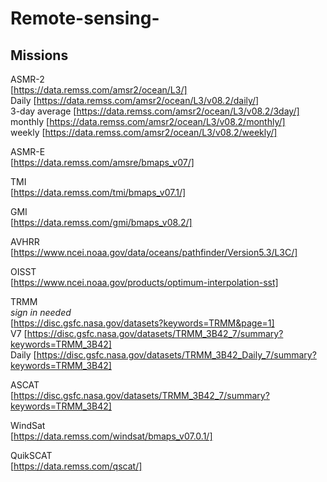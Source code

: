 # Remote-sensing-

## Missions
ASMR-2  
[https://data.remss.com/amsr2/ocean/L3/]  
    Daily [https://data.remss.com/amsr2/ocean/L3/v08.2/daily/]  
    3-day average [https://data.remss.com/amsr2/ocean/L3/v08.2/3day/]  
    monthly [https://data.remss.com/amsr2/ocean/L3/v08.2/monthly/]  
    weekly [https://data.remss.com/amsr2/ocean/L3/v08.2/weekly/]  

ASMR-E  
[https://data.remss.com/amsre/bmaps_v07/]

TMI  
[https://data.remss.com/tmi/bmaps_v07.1/]

GMI  
[https://data.remss.com/gmi/bmaps_v08.2/]

AVHRR  
[https://www.ncei.noaa.gov/data/oceans/pathfinder/Version5.3/L3C/]

OISST  
[https://www.ncei.noaa.gov/products/optimum-interpolation-sst]

TRMM  
*sign in needed*  
[https://disc.gsfc.nasa.gov/datasets?keywords=TRMM&page=1]  
    V7 [https://disc.gsfc.nasa.gov/datasets/TRMM_3B42_7/summary?keywords=TRMM_3B42]  
    Daily [https://disc.gsfc.nasa.gov/datasets/TRMM_3B42_Daily_7/summary?keywords=TRMM_3B42]  


ASCAT  
[https://disc.gsfc.nasa.gov/datasets/TRMM_3B42_7/summary?keywords=TRMM_3B42]

WindSat  
[https://data.remss.com/windsat/bmaps_v07.0.1/]  

QuikSCAT  
[https://data.remss.com/qscat/]






